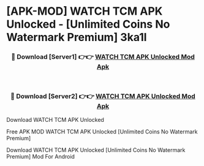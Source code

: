 # [APK-MOD] WATCH TCM APK Unlocked - [Unlimited Coins No Watermark Premium] 3ka1l



<div align="center">
<h3>🔴 Download [Server1] 👉👉 <a href="https://momento.my/?title=WATCH_TCM_APK_Unlocked">WATCH TCM APK Unlocked Mod Apk</a></h3><br>

<h3>🔴 Download [Server2] 👉👉 <a href="https://momento.my/?title=WATCH_TCM_APK_Unlocked">WATCH TCM APK Unlocked Mod Apk</a></h3>
</div>



Download WATCH TCM APK Unlocked 

Free APK MOD WATCH TCM APK Unlocked [Unlimited Coins No Watermark Premium]

Download WATCH TCM APK Unlocked [Unlimited Coins No Watermark Premium] Mod For Android
